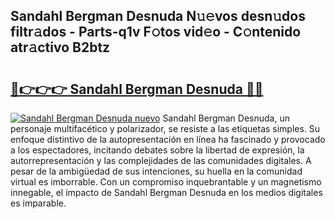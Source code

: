 ## Sandahl Bergman Desnuda N𝚞𝚎vos desn𝚞dos filtr𝚊dos - Parts-q1v F𝚘tos vid𝚎o - C𝚘ntenido atr𝚊ctivo B2btz

# <h2><a href="http://mbc8ih8.tromn.icu/?c=Sandahl+Bergman+Desnuda">🔗👉👉👉 Sandahl Bergman Desnuda 🔗🔗</a></h2>

[![Sandahl Bergman Desnuda nuevo](https://i.imgur.com/pEAQMta.gif)](http://mbc8ih8.tromn.icu/?c=Sandahl+Bergman+Desnuda)
Sandahl Bergman Desnuda, un personaje multifacético y polarizador, se resiste a las etiquetas simples. Su enfoque distintivo de la autopresentación en línea ha fascinado y provocado a los espectadores, incitando debates sobre la libertad de expresión, la autorrepresentación y las complejidades de las comunidades digitales. A pesar de la ambigüedad de sus intenciones, su huella en la comunidad virtual es imborrable. Con un compromiso inquebrantable y un magnetismo innegable, el impacto de Sandahl Bergman Desnuda en los medios digitales es imparable.
